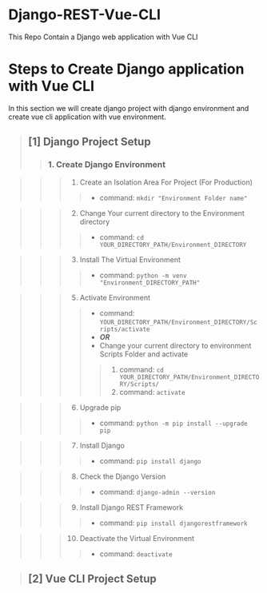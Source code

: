 # Django-REST-Vue-CLI
This Repo Contain a Django web application with Vue CLI


# Steps to Create Django application with Vue CLI
In this section we will create django project with django environment and create vue cli application with vue environment.

> ## [1] Django Project Setup
>> ### 1. Create Django Environment

>>> 1. Create an Isolation Area For Project (For Production)
>>>> - command: `mkdir "Environment Folder name"`

>>> 2. Change Your current directory to the Environment directory
>>>> - command: `cd YOUR_DIRECTORY_PATH/Environment_DIRECTORY`

>>> 3. Install The Virtual Environment
>>>> - command: `python -m venv "Environment_DIRECTORY_PATH" `

>>> 5. Activate Environment
>>>> - command: `YOUR_DIRECTORY_PATH/Environment_DIRECTORY/Scripts/activate`
>>>> - ***OR***
>>>> - Change your current directory to environment Scripts Folder and activate
>>>>> 1. command: `cd YOUR_DIRECTORY_PATH/Environment_DIRECTORY/Scripts/`
>>>>> 2. command: `activate`

>>> 6. Upgrade pip
>>>> - command: `python -m pip install --upgrade pip`

>>> 7. Install Django
>>>> - command: `pip install django`

>>> 8. Check the Django Version
>>>> - command: `django-admin --version`

>>> 9. Install Django REST Framework
>>>> - command: `pip install djangorestframework`

>>> 10. Deactivate the Virtual Environment
>>>> - command: `deactivate`


> ## [2] Vue CLI Project Setup
>>
